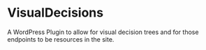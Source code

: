 # VisualDecisions
A WordPress Plugin to allow for visual decision trees and for those endpoints to be resources in the site.
